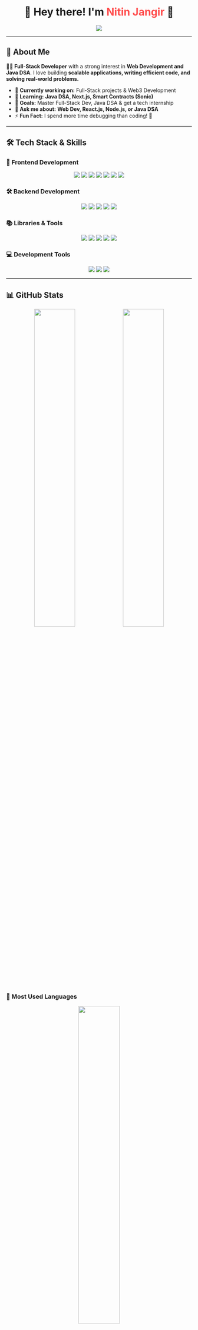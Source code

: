 <h1 align="center">🚀 Hey there! I'm <span style="color:#ff4b4b;">Nitin Jangir</span> 👋</h1>

<p align="center">
  <img src="https://readme-typing-svg.herokuapp.com?font=Roboto-Bold&size=30&color=%23F7A41D&center=true&vCenter=true&width=900&height=60&lines=🚀+Full-Stack+Developer;👨‍💻+Computer+Science+Student;🔥+Tech+Enthusiast;💡+Always+Learning!" />
</p>

---

## 🧐 About Me  

👨‍💻 **Full-Stack Developer** with a strong interest in **Web Development and Java DSA**. I love building **scalable applications, writing efficient code, and solving real-world problems.**  

- 🔭 **Currently working on:** Full-Stack projects & Web3 Development  
- 🌱 **Learning:** **Java DSA, Next.js, Smart Contracts (Sonic)**  
- 🎯 **Goals:** Master Full-Stack Dev, Java DSA & get a tech internship  
- 💬 **Ask me about:** **Web Dev, React.js, Node.js, or Java DSA**  
- ⚡ **Fun Fact:** I spend more time debugging than coding! 🤣  

---

## 🛠️ Tech Stack & Skills  

### 🚀 Frontend Development  
<p align="center">
  <img src="https://img.shields.io/badge/HTML5-E34F26?style=for-the-badge&logo=html5&logoColor=white" />
  <img src="https://img.shields.io/badge/CSS3-1572B6?style=for-the-badge&logo=css3&logoColor=white" />
  <img src="https://img.shields.io/badge/JavaScript-F7DF1E?style=for-the-badge&logo=javascript&logoColor=black" />
  <img src="https://img.shields.io/badge/Bootstrap-563D7C?style=for-the-badge&logo=bootstrap&logoColor=white" />
  <img src="https://img.shields.io/badge/TailwindCSS-38B2AC?style=for-the-badge&logo=tailwind-css&logoColor=white" />
  <img src="https://img.shields.io/badge/React-20232A?style=for-the-badge&logo=react&logoColor=61DAFB" />
  <img src="https://img.shields.io/badge/Next.js-000000?style=for-the-badge&logo=next.js&logoColor=white" />
</p>

### 🛠 Backend Development  
<p align="center">
  <img src="https://img.shields.io/badge/Node.js-339933?style=for-the-badge&logo=node.js&logoColor=white" />
  <img src="https://img.shields.io/badge/Express.js-000000?style=for-the-badge&logo=express&logoColor=white" />
  <img src="https://img.shields.io/badge/MongoDB-47A248?style=for-the-badge&logo=mongodb&logoColor=white" />
  <img src="https://img.shields.io/badge/PostgreSQL-316192?style=for-the-badge&logo=postgresql&logoColor=white" />
  <img src="https://img.shields.io/badge/SQL-4479A1?style=for-the-badge&logo=postgresql&logoColor=white" />
</p>

### 📚 Libraries & Tools  
<p align="center">
  <img src="https://img.shields.io/badge/Zod-FF4081?style=for-the-badge&logoColor=white" />
  <img src="https://img.shields.io/badge/JWT-000000?style=for-the-badge&logo=json-web-tokens&logoColor=white" />
  <img src="https://img.shields.io/badge/Mongoose-880000?style=for-the-badge&logoColor=white" />
  <img src="https://img.shields.io/badge/Bcrypt-3498db?style=for-the-badge&logoColor=white" />
  <img src="https://img.shields.io/badge/Passport.js-34E27A?style=for-the-badge&logo=passport&logoColor=white" />
</p>

### 💻 Development Tools  
<p align="center">
  <img src="https://img.shields.io/badge/Git-F05032?style=for-the-badge&logo=git&logoColor=white" />
  <img src="https://img.shields.io/badge/GitHub-181717?style=for-the-badge&logo=github&logoColor=white" />
<img src ="https://img.shields.io/badge/VS%20Code-0078D4?style=for-the-badge&logo=visual-studio-code&logoColor=white" />
</p>

---

## 📊 GitHub Stats  

<p align="center">
  <img width="47%" src="https://github-readme-stats.vercel.app/api?username=Nitinjangir004&theme=radical" />
  <img width="47%" src="https://github-readme-streak-stats.herokuapp.com/?user=Nitinjangir004&theme=radical" />
</p>  

### 📌 Most Used Languages  
<p align="center">
  <img width="47%" src="https://github-readme-stats.vercel.app/api/top-langs/?username=Nitinjangir004&layout=compact&langs_count=8&theme=radical" />
</p>

---

## 🔗 Connect With Me  

<p align="center">
  <a href="https://instagram.com/nitinjangir004"><img src="https://img.shields.io/badge/Instagram-E4405F?style=for-the-badge&logo=instagram&logoColor=white" /></a>
   <a href="https://x.com/nitinjangir2004"><img src="https://img.shields.io/badge/X-000000?style=for-the-badge&logo=twitter&logoColor=white" /></a>
  <a href="https://github.com/Nitinjangir004"><img src="https://img.shields.io/badge/GitHub-181717?style=for-the-badge&logo=github&logoColor=white" /></a>
</p>

---

## 🎯 Profile Views  

<p align="center">
  <img src="https://komarev.com/ghpvc/?username=Nitinjangir004&label=Profile%20Views&color=blue&style=flat" />
</p>

---

### 🚀 **Let's build something amazing together!**  

<!---
Nitinjangir004/Nitinjangir004 is a ✨ special ✨ repository because its `README.md` (this file) appears on your GitHub profile.
You can click the Preview link to take a look at your changes.
--->
